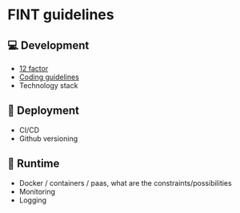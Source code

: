 # FINT guidelines

## :computer: Development
- [12 factor](https://12factor.net/)
- [Coding guidelines](coding-guidelines.md)
- Technology stack
## :open_file_folder: Deployment
- CI/CD
- Github versioning
## :runner: Runtime
- Docker / containers / paas, what are the constraints/possibilities
- Monitoring
- Logging